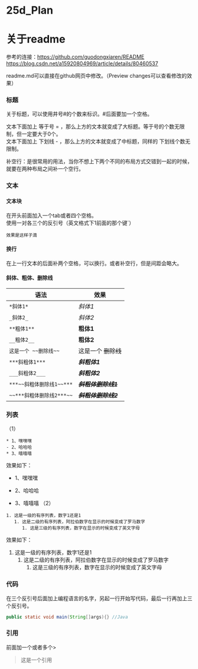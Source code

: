 # 25d_Plan

关于readme
===
参考的连接：https://github.com/guodongxiaren/README  
https://blog.csdn.net/a15920804969/article/details/80460537

readme.md可以直接在github网页中修改。（Preview changes可以查看修改的效果）

### 标题
关于标题，可以使用井号#的个数来标识。#后面要加一个空格。

文本下面加上 等于号 = ，那么上方的文本就变成了大标题。等于号的个数无限制，但一定要大于0个。  
文本下面加上 下划线 - ，那么上方的文本就变成了中标题，同样的 下划线个数无限制。

补空行：是很常用的用法，当你不想上下两个不同的布局方式交错到一起的时候，就要在两种布局之间补一个空行。

### 文本

#### 文本块

在开头前面加入一个tab或者四个空格。  
使用一对各三个的反引号（英文格式下1前面的那个键\`）

    效果是这样子滴

#### 换行
在上一行文本的后面补两个空格，可以换行。或者补空行，但是间距会略大。
#### 斜体、粗体、删除线

|语法|效果|
|----|-----|
|`*斜体1*`|*斜体1*|
|`_斜体2_`| _斜体2_|
|`**粗体1**`|**粗体1**|
|`__粗体2__`|__粗体2__|
|`这是一个 ~~删除线~~`|这是一个 ~~删除线~~|
|`***斜粗体1***`|***斜粗体1***|
|`___斜粗体2___`|___斜粗体2___|
|`***~~斜粗体删除线1~~***`|***~~斜粗体删除线1~~***|
|`~~***斜粗体删除线2***~~`|~~***斜粗体删除线2***~~|

### 列表
（1）
```
* 1、嘿嘿嘿
- 2、哈哈哈
* 3、嘻嘻嘻
```
效果如下：
* 1、嘿嘿嘿
- 2、哈哈哈
* 3、嘻嘻嘻
（2）
```
1. 这是一级的有序列表，数字1还是1
   1. 这是二级的有序列表，阿拉伯数字在显示的时候变成了罗马数字
      1. 这是三级的有序列表，数字在显示的时候变成了英文字母
```
效果如下：
1. 这是一级的有序列表，数字1还是1
   1. 这是二级的有序列表，阿拉伯数字在显示的时候变成了罗马数字
      1. 这是三级的有序列表，数字在显示的时候变成了英文字母

### 代码

在三个反引号后面加上编程语言的名字，另起一行开始写代码，最后一行再加上三个反引号。
```Java
public static void main(String[]args){} //Java
```
### 引用
前面加一个或者多个>
> 这是一个引用
